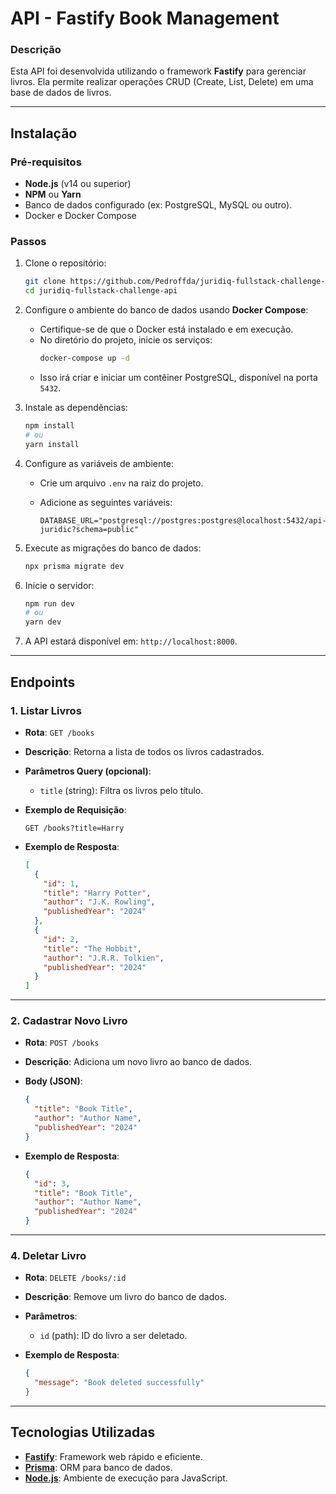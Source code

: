# **API - Fastify Book Management**

### **Descrição**
Esta API foi desenvolvida utilizando o framework **Fastify** para gerenciar livros. Ela permite realizar operações CRUD (Create, List, Delete) em uma base de dados de livros. 

---

## **Instalação**

### **Pré-requisitos**
- **Node.js** (v14 ou superior)
- **NPM** ou **Yarn**
- Banco de dados configurado (ex: PostgreSQL, MySQL ou outro).
- Docker e Docker Compose


### **Passos**
1. Clone o repositório:
   ```bash
   git clone https://github.com/Pedroffda/juridiq-fullstack-challenge-api.git
   cd juridiq-fullstack-challenge-api
   ```

2. Configure o ambiente do banco de dados usando **Docker Compose**:
   - Certifique-se de que o Docker está instalado e em execução.
   - No diretório do projeto, inicie os serviços:
     ```bash
     docker-compose up -d
     ```
   - Isso irá criar e iniciar um contêiner PostgreSQL, disponível na porta `5432`.

3. Instale as dependências:
   ```bash
   npm install
   # ou
   yarn install
   ```

4. Configure as variáveis de ambiente:
   - Crie um arquivo `.env` na raiz do projeto.
   - Adicione as seguintes variáveis:

     ```
     DATABASE_URL="postgresql://postgres:postgres@localhost:5432/api-juridic?schema=public"
     ```
5. Execute as migrações do banco de dados:
   ```bash
   npx prisma migrate dev
   ```

6. Inicie o servidor:
   ```bash
   npm run dev
   # ou
   yarn dev
   ```

7. A API estará disponível em: `http://localhost:8000`.

---

## **Endpoints**

### **1. Listar Livros**
- **Rota**: `GET /books`
- **Descrição**: Retorna a lista de todos os livros cadastrados.
- **Parâmetros Query (opcional)**:
  - `title` (string): Filtra os livros pelo título.

- **Exemplo de Requisição**:
  ```
  GET /books?title=Harry
  ```

- **Exemplo de Resposta**:
  ```json
  [
    {
      "id": 1,
      "title": "Harry Potter",
      "author": "J.K. Rowling",
      "publishedYear": "2024"
    },
    {
      "id": 2,
      "title": "The Hobbit",
      "author": "J.R.R. Tolkien",
      "publishedYear": "2024"
    }
  ]
  ```

---

### **2. Cadastrar Novo Livro**
- **Rota**: `POST /books`
- **Descrição**: Adiciona um novo livro ao banco de dados.
- **Body (JSON)**:
  ```json
  {
    "title": "Book Title",
    "author": "Author Name",
    "publishedYear": "2024"
  }
  ```

- **Exemplo de Resposta**:
  ```json
  {
    "id": 3,
    "title": "Book Title",
    "author": "Author Name",
    "publishedYear": "2024"
  }
  ```

---

### **4. Deletar Livro**
- **Rota**: `DELETE /books/:id`
- **Descrição**: Remove um livro do banco de dados.
- **Parâmetros**:
  - `id` (path): ID do livro a ser deletado.

- **Exemplo de Resposta**:
  ```json
  {
    "message": "Book deleted successfully"
  }
  ```

---

## **Tecnologias Utilizadas**
- **[Fastify](https://www.fastify.io/)**: Framework web rápido e eficiente.
- **[Prisma](https://www.prisma.io/)**: ORM para banco de dados.
- **[Node.js](https://nodejs.org/)**: Ambiente de execução para JavaScript.

